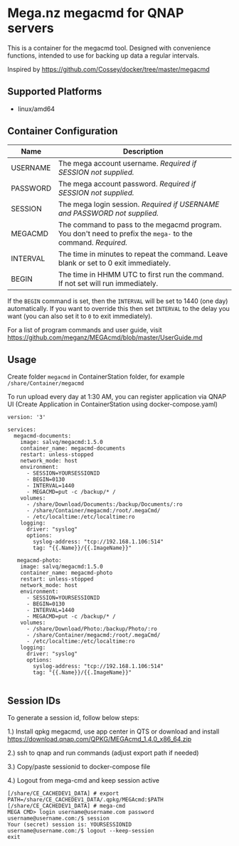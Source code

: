 # Mega.nz megacmd for QNAP servers

This is a container for the megacmd tool. Designed with convenience functions, intended to use for backing up data a regular intervals.

Inspired by https://github.com/Cossey/docker/tree/master/megacmd

## Supported Platforms

* linux/amd64

## Container Configuration

| Name     | Description                                                                                                 |
| -------- | ----------------------------------------------------------------------------------------------------------- |
| USERNAME | The mega account username. *Required if SESSION not supplied.*                                              |
| PASSWORD | The mega account password. *Required if SESSION not supplied.*                                              |
| SESSION  | The mega login session. *Required if USERNAME and PASSWORD not supplied.*                                   |
| MEGACMD  | The command to pass to the megacmd program. You don't need to prefix the `mega-` to the command. *Required.* |
| INTERVAL | The time in minutes to repeat the command. Leave blank or set to 0 exit immediately.                        |
| BEGIN    | The time in HHMM UTC to first run the command. If not set will run immediately.                             |

If the `BEGIN` command is set, then the `INTERVAL` will be set to 1440 (one day) automatically. If you want to override this then set `INTERVAL` to the delay you want (you can also set it to `0` to exit immediately).

For a list of program commands and user guide, visit https://github.com/meganz/MEGAcmd/blob/master/UserGuide.md

## Usage

Create folder `megacmd` in ContainerStation folder, for example `/share/Container/megacmd`

To run upload every day at 1:30 AM, you can register application via QNAP UI (Create Application in ContainerStation using docker-compose.yaml)

```
version: '3'

services:
  megacmd-documents:
    image: salvq/megacmd:1.5.0
    container_name: megacmd-documents
    restart: unless-stopped
    network_mode: host
    environment:
      - SESSION=YOURSESSIONID
      - BEGIN=0130
      - INTERVAL=1440
      - MEGACMD=put -c /backup/* /
    volumes:
      - /share/Download/Documents:/backup/Documents/:ro
      - /share/Container/megacmd:/root/.megaCmd/
      - /etc/localtime:/etc/localtime:ro
    logging:
      driver: "syslog"
      options:
        syslog-address: "tcp://192.168.1.106:514"
        tag: "{{.Name}}/{{.ImageName}}"
        
   megacmd-photo:
    image: salvq/megacmd:1.5.0
    container_name: megacmd-photo
    restart: unless-stopped
    network_mode: host
    environment:
      - SESSION=YOURSESSIONID
      - BEGIN=0130
      - INTERVAL=1440
      - MEGACMD=put -c /backup/* /
    volumes:
      - /share/Download/Photo:/backup/Photo/:ro
      - /share/Container/megacmd:/root/.megaCmd/
      - /etc/localtime:/etc/localtime:ro
    logging:
      driver: "syslog"
      options:
        syslog-address: "tcp://192.168.1.106:514"
        tag: "{{.Name}}/{{.ImageName}}"       
        
```


## Session IDs

To generate a session id, follow below steps:

1.) Install qpkg megacmd, use app center in QTS or download and install https://download.qnap.com/QPKG/MEGAcmd_1.4.0_x86_64.zip

2.) ssh to qnap and run commands (adjust export path if needed)

3.) Copy/paste sessionid to docker-compose file

4.) Logout from mega-cmd and keep session active

```
[/share/CE_CACHEDEV1_DATA] # export PATH=/share/CE_CACHEDEV1_DATA/.qpkg/MEGAcmd:$PATH
[/share/CE_CACHEDEV1_DATA] # mega-cmd
MEGA CMD> login username@username.com password
username@username.com:/$ session
Your (secret) session is: YOURSESSIONID
username@username.com:/$ logout --keep-session
exit
```
